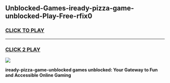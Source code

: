 
## Unblocked-Games-iready-pizza-game-unblocked-Play-Free-rfix0
<h3>
<a href="https://premium76.site?title=iready-pizza-game-unblocked&ref=23A">CLICK TO PLAY</a></h3>
<hr>

<h3>
<a href="https://premium76.site?title=iready-pizza-game-unblocked&ref=23A">CLICK 2 PLAY</a>
  
</h3>

<a href="https://premium76.site?title=iready-pizza-game-unblocked&ref=23A"><img src="https://clearcache.store/games.png"></a>


**iready-pizza-game-unblocked games unblocked: Your Gateway to Fun and Accessible Online Gaming**
